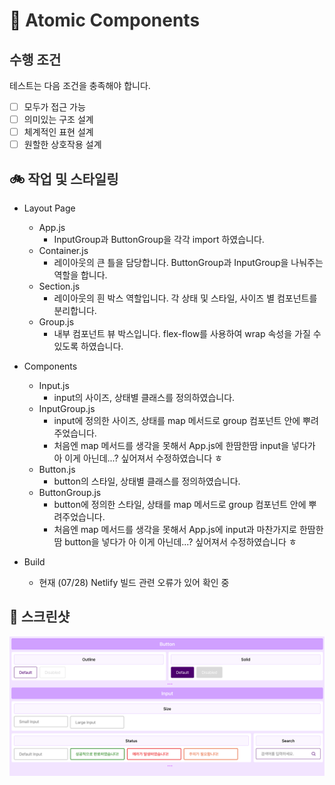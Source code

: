 # 🤝 <span style="color:#303030;">Atomic Components</span>

## <span style="color:#303030;">수행 조건</span>

테스트는 다음 조건을 충족해야 합니다.

- [ ] 모두가 접근 가능
- [ ] 의미있는 구조 설계
- [ ] 체계적인 표현 설계
- [ ] 원할한 상호작용 설계

## 🚲 <span style="color:#303030;">작업 및 스타일링</span>

- Layout Page

  - App.js
    - InputGroup과 ButtonGroup을 각각 import 하였습니다.
  - Container.js
    - 레이아웃의 큰 틀을 담당합니다. ButtonGroup과 InputGroup을 나눠주는 역할을 합니다.
  - Section.js
    - 레이아웃의 흰 박스 역할입니다. 각 상태 및 스타일, 사이즈 별 컴포넌트를 분리합니다.
  - Group.js
    - 내부 컴포넌트 뷰 박스입니다. flex-flow를 사용하여 wrap 속성을 가질 수 있도록 하였습니다.

- Components

  - Input.js
    - input의 사이즈, 상태별 클래스를 정의하였습니다.
  - InputGroup.js
    - input에 정의한 사이즈, 상태를 map 메서드로 group 컴포넌트 안에 뿌려주었습니다.
    - 처음엔 map 메서드를 생각을 못해서 App.js에 한땀한땀 input을 넣다가 아 이게 아닌데...? 싶어져서 수정하였습니다 ㅎ
  - Button.js
    - button의 스타일, 상태별 클래스를 정의하였습니다.
  - ButtonGroup.js
    - button에 정의한 스타일, 상태를 map 메서드로 group 컴포넌트 안에 뿌려주었습니다.
    - 처음엔 map 메서드를 생각을 못해서 App.js에 input과 마찬가지로 한땀한땀 button을 넣다가 아 이게 아닌데...? 싶어져서 수정하였습니다 ㅎ

- Build
  - 현재 (07/28) Netlify 빌드 관련 오류가 있어 확인 중

## 🎥 <span style="color:#303030;">스크린샷</span>

![과제 스크린샷](image.png)
